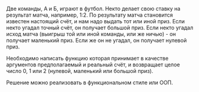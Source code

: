 Две команды, А и Б, играют в футбол. Некто делает свою ставку на результат матча, например, 1:2.
По результату матча становится известен настоящий счёт, и нам надо выдать тот или иной приз. 
Если некто угадал точный счёт, он получает большой приз. Если некто угадал исход матча (выигрыш той или иной команды, или же ничью) - он получает маленький приз. 
Если же он не угадал, он получает нулевой приз.

Необходимо написать функцию которая принимает в качестве аргументов предполагаемый и реальный счёт, и возвращает целое число 0, 1 или 2 (нулевой, маленький или большой приз).

Решение можно реализовать в функциональном стиле или ООП.